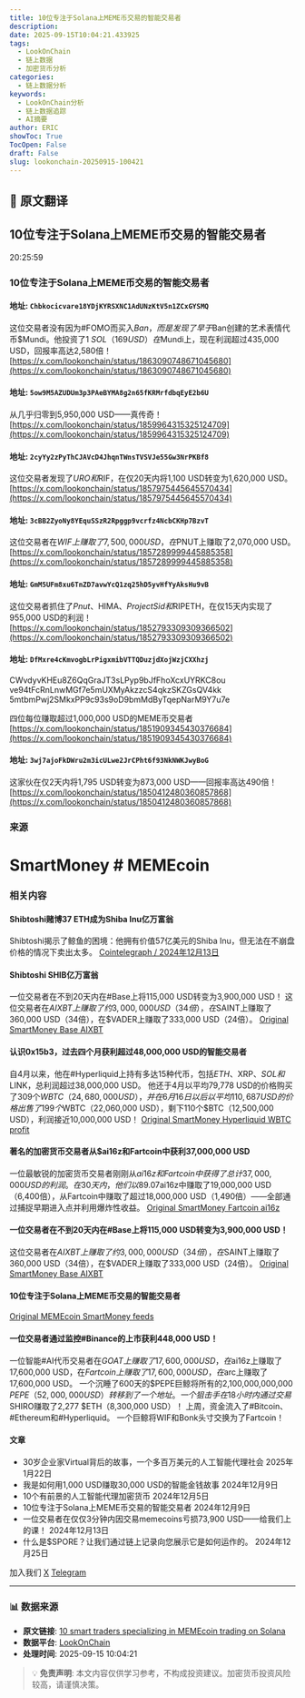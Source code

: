 ```yaml
---
title: 10位专注于Solana上MEME币交易的智能交易者
description: 
date: 2025-09-15T10:04:21.433925
tags:
  - LookOnChain
  - 链上数据
  - 加密货币分析
categories:
  - 链上数据分析
keywords:
  - LookOnChain分析
  - 链上数据追踪
  - AI摘要
author: ERIC
showToc: True
TocOpen: False
draft: False
slug: lookonchain-20250915-100421
---
```


## 📝 原文翻译

<div class='translation-content'>

## 10位专注于Solana上MEME币交易的智能交易者

20:25:59

### 10位专注于Solana上MEME币交易的智能交易者

#### 地址: `Chbkocicvare18YDjKYRSXNC1AdUNzKtV5n1ZCxGYSMQ`

这位交易者没有因为#FOMO而买入$Ban，而是发现了早于$Ban创建的艺术表情代币$Mundi。他投资了1 $SOL（169 USD）在$Mundi上，现在利润超过435,000 USD，回报率高达2,580倍！
[https://x.com/lookonchain/status/1863090748671045680](https://x.com/lookonchain/status/1863090748671045680)

#### 地址: `5ow9M5AZUDUm3p3PAeBYMA8g2n65fKRMrfdbqEyE2b6U`

从几乎归零到5,950,000 USD——真传奇！
[https://x.com/lookonchain/status/1859964315325124709](https://x.com/lookonchain/status/1859964315325124709)

#### 地址: `2cyYy2zPyThCJAVcD4JhqnTWnsTVSVJe55Gw3NrPKBf8`

这位交易者发现了$URO和$RIF，在仅20天内将1,100 USD转变为1,620,000 USD。
[https://x.com/lookonchain/status/1857975445645570434](https://x.com/lookonchain/status/1857975445645570434)

#### 地址: `3cBB2ZyoNy8YEquSSzR2Rpggp9vcrfz4NcbCKHp7BzvT`

这位交易者在$WIF上赚取了7,500,000 USD，在$PNUT上赚取了2,070,000 USD。
[https://x.com/lookonchain/status/1857289999445885358](https://x.com/lookonchain/status/1857289999445885358)

#### 地址: `GmM5UFm8xu6TnZD7avwYcQ1zq25hD5yvHfYyAksHu9vB`

这位交易者抓住了$Pnut、$HIMA、$ProjectSid和$RIPETH，在仅15天内实现了955,000 USD的利润！
[https://x.com/lookonchain/status/1852793309309366502](https://x.com/lookonchain/status/1852793309309366502)

#### 地址: `DfMxre4cKmvogbLrPigxmibVTTQDuzjdXojWzjCXXhzj`

CWvdyvKHEu8Z6QqGraJT3sLPyp9bJfFhoXcxUYRKC8ou
ve94tFcRnLnwMGf7e5mUXMyAkzzcS4qkzSKZGsQV4kk
5mtbmPwj2SMkxPP9c93s9oD9bmMdByTqepNarM9Y7u7e

四位每位赚取超过1,000,000 USD的MEME币交易者
[https://x.com/lookonchain/status/1851909345430376684](https://x.com/lookonchain/status/1851909345430376684)

#### 地址: `3wj7ajoFkDWru2m3icULwe2JrCPht6f93NkNWKJwyBoG`

这家伙在仅2天内将1,795 USD转变为873,000 USD——回报率高达490倍！
[https://x.com/lookonchain/status/1850412480360857868](https://x.com/lookonchain/status/1850412480360857868)

### 来源
# SmartMoney # MEMEcoin

### 相关内容

#### Shibtoshi赌博37 ETH成为Shiba Inu亿万富翁
Shibtoshi揭示了鲸鱼的困境：他拥有价值57亿美元的Shiba Inu，但无法在不崩盘价格的情况下卖出太多。
[Cointelegraph / 2024年12月13日](https://cointelegraph.com/)

#### Shibtoshi SHIB亿万富翁
一位交易者在不到20天内在#Base上将115,000 USD转变为3,900,000 USD！
这位交易者在$AIXBT上赚取了约3,000,000 USD（34倍），在$SAINT上赚取了360,000 USD（34倍），在$VADER上赚取了333,000 USD（24倍）。
[Original SmartMoney Base AIXBT](https://smartmoney.com/)

#### 认识0x15b3，过去四个月获利超过48,000,000 USD的智能交易者
自4月以来，他在#Hyperliquid上持有多达15种代币，包括$ETH、$XRP、$SOL和$LINK，总利润超过38,000,000 USD。
他还于4月以平均79,778 USD的价格购买了309个$WBTC（24,680,000 USD），并在6月16日以后以平均110,687 USD的价格出售了199个$WBTC（22,060,000 USD），剩下110个$BTC（12,500,000 USD），利润接近10,000,000 USD！
[Original SmartMoney Hyperliquid WBTC profit](https://smartmoney.com/)

#### 著名的加密货币交易者从$ai16z和Fartcoin中获利37,000,000 USD
一位最敏锐的加密货币交易者刚刚从$ai16z和Fartcoin中获得了总计37,000,000 USD的利润。
在30天内，他们以89.07%的胜率从$ai16z中赚取了19,000,000 USD（6,400倍），从Fartcoin中赚取了超过18,000,000 USD（1,490倍）——全部通过捕捉早期进入点并利用爆炸性收益。
[Original SmartMoney Fartcoin ai16z](https://smartmoney.com/)

#### 一位交易者在不到20天内在#Base上将115,000 USD转变为3,900,000 USD！
这位交易者在$AIXBT上赚取了约3,000,000 USD（34倍），在$SAINT上赚取了360,000 USD（34倍），在$VADER上赚取了333,000 USD（24倍）。
[Original SmartMoney Base AIXBT](https://smartmoney.com/)

#### 10位专注于Solana上MEME币交易的智能交易者
[Original MEMEcoin SmartMoney feeds](https://smartmoney.com/)

#### 一位交易者通过监控#Binance的上市获利448,000 USD！
一位智能#AI代币交易者在$GOAT上赚取了17,600,000 USD，在$ai16z上赚取了17,600,000 USD，在$Fartcoin上赚取了17,600,000 USD，在$arc上赚取了17,600,000 USD。
一个沉睡了600天的$PEPE巨鲸将所有的2,100,000,000,000 $PEPE（52,000,000 USD）转移到了一个地址。
一个狙击手在18小时内通过交易$SHIRO赚取了2,277 $ETH（8,300,000 USD）！
上周，资金流入了#Bitcoin、#Ethereum和#Hyperliquid。
一个巨鲸将WIF和Bonk头寸交换为了Fartcoin！

#### 文章
- 30岁企业家Virtual背后的故事，一个多百万美元的人工智能代理社会
  2025年1月22日
- 我是如何用1,000 USD赚取30,000 USD的智能金钱故事
  2024年12月9日
- 10个有前景的人工智能代理加密货币
  2024年12月5日
- 10位专注于Solana上MEME币交易的智能交易者
  2024年12月9日
- 一位交易者在仅仅3分钟内因交易memecoins亏损73,900 USD——给我们上的课！
  2024年12月13日
- 什么是$SPORE？让我们通过链上记录向您展示它是如何运作的。
  2024年12月25日

加入我们
[X](https://x.com/)
[Telegram](https://t.me/)

</div>

---

### 📊 数据来源

- **原文链接**: [10 smart traders specializing in MEMEcoin trading on Solana](https://www.lookonchain.com/articles/1029)
- **数据平台**: [LookOnChain](https://www.lookonchain.com)
- **处理时间**: 2025-09-15 10:04:21

> 💡 **免责声明**: 本文内容仅供学习参考，不构成投资建议。加密货币投资风险较高，请谨慎决策。

